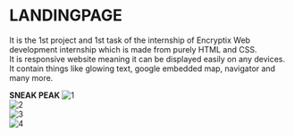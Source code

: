 # LANDINGPAGE
It is the 1st project and 1st task of the internship of Encryptix Web development internship which is made from purely HTML and CSS.
<br>It is responsive website meaning it can be displayed easily on any devices.
<br>It contain things like glowing text, google embedded map, navigator and many more.

<b>SNEAK PEAK</b>
![1](https://github.com/user-attachments/assets/85a8528c-29f0-4e2a-b154-cf5c6b79e719)
<br>
![2](https://github.com/user-attachments/assets/fe940a1c-644a-4548-8cf4-3e69789594fd)
<br>
![3](https://github.com/user-attachments/assets/da766958-f093-49c5-b66c-a984cc60b284)
<br>
![4](https://github.com/user-attachments/assets/4755733e-d005-4119-a790-ab384a141108)
<br>
